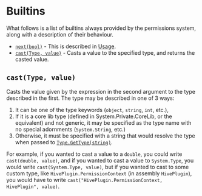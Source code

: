 ﻿# Builtins

What follows is a list of builtins always provided by the permissions system, along with a description of their behaviour.

- [`next(bool)`](Usage.md#next_bool_) - This is described in [Usage](Usage.md#next_bool_).
- [`cast(Type, value)`](#cast_type_value_) - Casts a value to the specified type, and returns the casted value.

## <a name="cast_type_value_" /> `cast(Type, value)`

Casts the value given by the expression in the second argument to the type described in the first. The type
may be described in one of 3 ways:

1. It can be one of the type keywords (`object`, `string`, `int`, etc.),
2. If it is a core lib type (defined in System.Private.CoreLib, or the equivalent) and not generic, it may
   be specified as the type name with no special adornments (`System.String`, etc.)
3. Otherwise, it must be specified with a string that would resolve the type when passed to
   [`Type.GetType(string)`](https://docs.microsoft.com/en-us/dotnet/api/system.type.gettype?view=net-5.0#System_Type_GetType_System_String_).

For example, if you wanted to cast a value to a `double`, you could write `cast(double, value)`, and if you
wanted to cast a value to `System.Type`, you would write `cast(System.Type, value)`, but if you wanted to cast
to some custom type, like `HivePlugin.PermissionContext` (in assembly `HivePlugin`), you would have to write
`cast("HivePlugin.PermissionContext, HivePlugin", value)`.